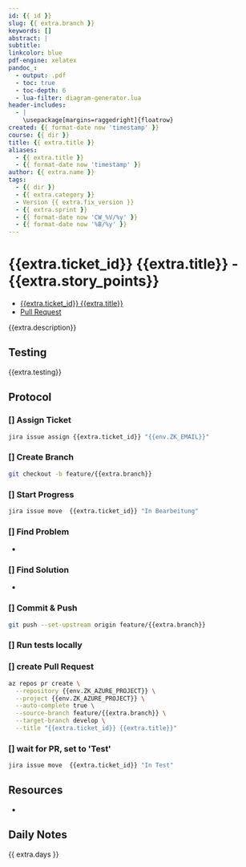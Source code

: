 ```yaml
---
id: {{ id }}
slug: {{ extra.branch }}
keywords: []
abstract: |
subtitle:
linkcolor: blue
pdf-engine: xelatex
pandoc_:
  - output: .pdf
  - toc: true
  - toc-depth: 6
  - lua-filter: diagram-generator.lua
header-includes:
  - |
    \usepackage[margins=raggedright]{floatrow}
created: {{ format-date now 'timestamp' }}
course: {{ dir }}
title: {{ extra.title }}
aliases:
  - {{ extra.title }}
  - {{ format-date now 'timestamp' }}
author: {{ extra.name }}
tags:
  - {{ dir }}
  - {{ extra.category }}
  - Version {{ extra.fix_version }}
  - {{ extra.sprint }}
  - {{ format-date now 'CW_%V/%y' }}
  - {{ format-date now '%B/%y' }}
---
```


# {{extra.ticket_id}} {{extra.title}} - {{extra.story_points}}

- [{{extra.ticket_id}} {{extra.title}}](https://{{env.ZK_JIRA_URL}}/browse/{{extra.ticket_id}})
- [Pull Request](https://{{env.ZK_AZURE_URL}}/{{env.ZK_AZURE_PROJECT}}/_git/{{env.ZK_AZURE_REPO}}/pullrequest/)

{{extra.description}}

## Testing

{{extra.testing}}

## Protocol

### [] Assign Ticket

```bash
jira issue assign {{extra.ticket_id}} "{{env.ZK_EMAIL}}"
```

### [] Create Branch

```bash
git checkout -b feature/{{extra.branch}}
```

### [] Start Progress

```bash
jira issue move  {{extra.ticket_id}} "In Bearbeitung"
```

### [] Find Problem

-

### [] Find Solution

-

### [] Commit & Push

```bash
git push --set-upstream origin feature/{{extra.branch}}
```

### [] Run tests locally

### [] create Pull Request

```bash
az repos pr create \
  --repository {{env.ZK_AZURE_PROJECT}} \
  --project {{env.ZK_AZURE_PROJECT}} \
  --auto-complete true \
  --source-branch feature/{{extra.branch}} \
  --target-branch develop \
  --title "{{extra.ticket_id}} {{extra.title}}"
```

### [] wait for PR, set to 'Test'

```bash
jira issue move  {{extra.ticket_id}} "In Test"
```

## Resources

-

## Daily Notes

{{ extra.days }}
